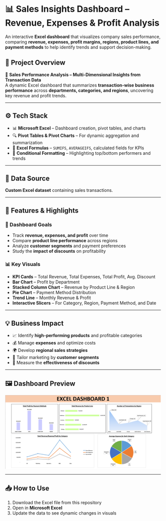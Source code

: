 # 📊 Sales Insights Dashboard – Revenue, Expenses & Profit Analysis

An interactive **Excel dashboard** that visualizes company sales performance, comparing **revenue, expenses, profit margins, regions, product lines, and payment methods** to help identify trends and support decision-making.



## 📝 Project Overview

💼 **Sales Performance Analysis – Multi-Dimensional Insights from Transaction Data**  
A dynamic Excel dashboard that summarizes **transaction-wise business performance** across **departments, categories, and regions**, uncovering key revenue and profit trends.

---

## ⚙️ Tech Stack

- 📊 **Microsoft Excel** – Dashboard creation, pivot tables, and charts  
- 🔍 **Pivot Tables & Pivot Charts** – For dynamic aggregation and summarization    
- 🧮 **Excel Formulas** – `SUMIFS`, `AVERAGEIFS`, calculated fields for KPIs  
- 🎨 **Conditional Formatting** – Highlighting top/bottom performers and trends  

---

## 📂 Data Source

**Custom Excel dataset** containing sales transactions.  

---

## 📌 Features & Highlights

### 🎯 Dashboard Goals
- Track **revenue, expenses, and profit** over time  
- Compare **product line performance** across regions  
- Analyze **customer segments** and payment preferences  
- Study the **impact of discounts** on profitability  

### 📊 Key Visuals
- **KPI Cards** – Total Revenue, Total Expenses, Total Profit, Avg. Discount  
- **Bar Chart** – Profit by Department  
- **Stacked Column Chart** – Revenue by Product Line & Region  
- **Pie Chart** – Payment Method Distribution  
- **Trend Line** – Monthly Revenue & Profit  
- **Interactive Slicers** – For Category, Region, Payment Method, and Date  

---

## 💡 Business Impact
- 📈 Identify **high-performing products** and profitable categories  
- 💰 Manage **expenses** and optimize costs  
- 🌍 Develop **regional sales strategies**  
- 🛒 Tailor marketing by **customer segments**  
- 🎯 Measure the **effectiveness of discounts**  

---

## 🖼️ Dashboard Preview

![Dashboard Preview](https://github.com/Priyan0ne9/Excel-Dashboard-1/blob/main/Excel%20Dashboard%20pic%201.PNG)

---

## 📥 How to Use
1. Download the Excel file from this repository  
2. Open in **Microsoft Excel** 
3. Update the data to see dynamic changes in visuals  

